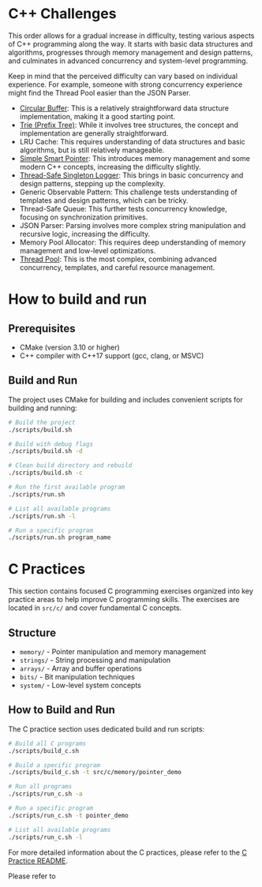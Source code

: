 # C++ Challenges
This order allows for a gradual increase in difficulty, testing various aspects of C++ programming along the way. It starts with basic data structures and algorithms, progresses through memory management and design patterns, and culminates in advanced concurrency and system-level programming.

Keep in mind that the perceived difficulty can vary based on individual experience. For example, someone with strong concurrency experience might find the Thread Pool easier than the JSON Parser.

* [Circular Buffer](src/include/ring_buffer.h): This is a relatively straightforward data structure implementation, making it a good starting point.
* [Trie (Prefix Tree)](src/include/trie.h): While it involves tree structures, the concept and implementation are generally straightforward.
* LRU Cache: This requires understanding of data structures and basic algorithms, but is still relatively manageable.
* [Simple Smart Pointer](src/include/smart_ptr.h): This introduces memory management and some modern C++ concepts, increasing the difficulty slightly.
* [Thread-Safe Singleton Logger](src/include/logger.h): This brings in basic concurrency and design patterns, stepping up the complexity.
* Generic Observable Pattern: This challenge tests understanding of templates and design patterns, which can be tricky.
* Thread-Safe Queue: This further tests concurrency knowledge, focusing on synchronization primitives.
* JSON Parser: Parsing involves more complex string manipulation and recursive logic, increasing the difficulty.
* Memory Pool Allocator: This requires deep understanding of memory management and low-level optimizations.
* [Thread Pool](src/include/thread_pool.h): This is the most complex, combining advanced concurrency, templates, and careful resource management.

# How to build and run

## Prerequisites
- CMake (version 3.10 or higher)
- C++ compiler with C++17 support (gcc, clang, or MSVC)

## Build and Run
The project uses CMake for building and includes convenient scripts for building and running:

```bash
# Build the project
./scripts/build.sh

# Build with debug flags
./scripts/build.sh -d

# Clean build directory and rebuild
./scripts/build.sh -c

# Run the first available program
./scripts/run.sh

# List all available programs
./scripts/run.sh -l

# Run a specific program
./scripts/run.sh program_name
```


# C Practices
This section contains focused C programming exercises organized into key practice areas to help improve C programming skills. The exercises are located in `src/c/` and cover fundamental C concepts.

## Structure
- `memory/` - Pointer manipulation and memory management
- `strings/` - String processing and manipulation
- `arrays/` - Array and buffer operations
- `bits/` - Bit manipulation techniques
- `system/` - Low-level system concepts

## How to Build and Run
The C practice section uses dedicated build and run scripts:

```bash
# Build all C programs
./scripts/build_c.sh

# Build a specific program
./scripts/build_c.sh -t src/c/memory/pointer_demo

# Run all programs
./scripts/run_c.sh -a

# Run a specific program
./scripts/run_c.sh -t pointer_demo

# List all available programs
./scripts/run_c.sh -l
```

For more detailed information about the C practices, please refer to the [C Practice README](src/c/README.md).

Please refer to 